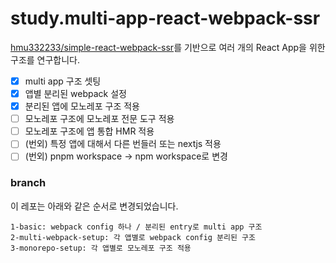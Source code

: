 # study.multi-app-react-webpack-ssr

[hmu332233/simple-react-webpack-ssr](https://github.com/hmu332233/simple-react-webpack-ssr)를 기반으로 여러 개의 React App을 위한 구조를 연구합니다.

- [x] multi app 구조 셋팅
- [x] 앱별 분리된 webpack 설정
- [x] 분리된 앱에 모노레포 구조 적용
- [ ] 모노레포 구조에 모노레포 전문 도구 적용
- [ ] 모노레포 구조에 앱 통합 HMR 적용
- [ ] (번외) 특정 앱에 대해서 다른 번들러 또는 nextjs 적용
- [ ] (번외) pnpm workspace -> npm workspace로 변경

### branch

이 레포는 아래와 같은 순서로 변경되었습니다.

```
1-basic: webpack config 하나 / 분리된 entry로 multi app 구조
2-multi-webpack-setup: 각 앱별로 webpack config 분리된 구조
3-monorepo-setup: 각 앱별로 모노레포 구조 적용
```

